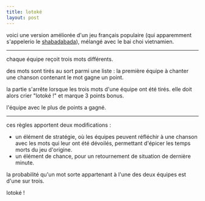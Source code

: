 ```yaml
---
title: lotoké
layout: post
---
```


voici une version améliorée d'un jeu français populaire
(qui apparemment s'appelerio le
[shabadabada](https://fr.wikipedia.org/wiki/Shabadabada)),
mélangé avec le
bai choi vietnamien.

---

chaque équipe reçoit trois mots différents.

des mots sont tirés au sort parmi une liste :
la première équipe à chanter une chanson contenant le mot
gagne un point.

la partie s'arrête lorsque les trois mots d'une équipe ont été tirés.
elle doit alors crier "lotoké !"
et marque 3 points bonus.

l'équipe avec le plus de points a gagné.

---

ces règles apportent deux modifications :

- un élément de stratégie, où les équipes peuvent réfléchir à une chanson avec les mots qui leur ont été dévoilés,
permettant d'épicer les temps morts du jeu d'origine.
- un élément de chance, pour un retournement de situation de dernière minute.

la probabilité qu'un mot sorte appartenant à l'une des deux équipes est d'une sur trois.

lotoké !
